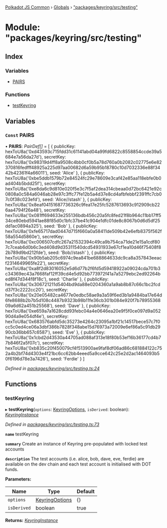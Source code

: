 [Polkadot JS Common](../README.md) › [Globals](../globals.md) › ["packages/keyring/src/testing"](_packages_keyring_src_testing_.md)

# Module: "packages/keyring/src/testing"

## Index

### Variables

* [PAIRS](_packages_keyring_src_testing_.md#const-pairs)

### Functions

* [testKeyring](_packages_keyring_src_testing_.md#testkeyring)

## Variables

### `Const` PAIRS

• **PAIRS**: *PairDef[]* = [
  {
    publicKey: hexToU8a('0xd43593c715fdd31c61141abd04a99fd6822c8558854ccde39a5684e7a56da27d'),
    secretKey: hexToU8a('0x98319d4ff8a9508c4bb0cf0b5a78d760a0b2082c02775e6e82370816fedfff48925a225d97aa00682d6a59b95b18780c10d7032336e88f3442b42361f4a66011'),
    seed: 'Alice'
  },
  {
    publicKey: hexToU8a('0xbe5ddb1579b72e84524fc29e78609e3caf42e85aa118ebfe0b0ad404b5bdd25f'),
    secretKey: hexToU8a('0xe8da6c9d810e020f5e3c7f5af2dea314cbeaa0d72bc6421e92c0808a0c584a6046ab28e97c3ffc77fe12b5a4d37e8cd4afbfebbf2391ffc7cb07c0f38c023efd'),
    seed: 'Alice//stash'
  },
  {
    publicKey: hexToU8a('0x8eaf04151687736326c9fea17e25fc5287613693c912909cb226aa4794f26a48'),
    secretKey: hexToU8a('0x081ff694633e255136bdb456c20a5fc8fed21f8b964c11bb17ff534ce80ebd5941ae88f85d0c1bfc37be41c904e1dfc01de8c8067b0d6d5df25dd1ac0894a325'),
    seed: 'Bob'
  },
  {
    publicKey: hexToU8a('0xfe65717dad0447d715f660a0a58411de509b42e6efb8375f562f58a554d5860e'),
    secretKey: hexToU8a('0xc006507cdfc267a21532394c49ca9b754ca71de21e15a1cdf807c7ceab6d0b6c3ed408d9d35311540dcd54931933e67cf1ea10d46f75408f82b789d9bd212fde'),
    seed: 'Bob//stash'
  },
  {
    publicKey: hexToU8a('0x90b5ab205c6974c9ea841be688864633dc9ca8a357843eeacf2314649965fe22'),
    secretKey: hexToU8a('0xa8f2d83016052e5d6d77b2f6fd5d59418922a09024cda701b3c34369ec43a7668faf12ff39cd4e5d92bb773972f41a7a5279ebc2ed92264bed8f47d344f8f18c'),
    seed: 'Charlie'
  },
  {
    publicKey: hexToU8a('0x306721211d5404bd9da88e0204360a1a9ab8b87c66c1bc2fcdd37f3c2222cc20'),
    secretKey: hexToU8a('0x20e05482ca4677e0edbc58ae9a3a59f6ed3b1a9484ba17e64d6fe8688b2b7b5d108c4487b9323b98b11fe36cb301b084e920f7b7895536809a6d62a451b25568'),
    seed: 'Dave'
  },
  {
    publicKey: hexToU8a('0xe659a7a1628cdd93febc04a4e0646ea20e9f5f0ce097d9a05290d4a9e054df4e'),
    secretKey: hexToU8a('0x683576abfd5dc35273e4264c23095a1bf21c14517bece57c7f0cc5c0ed4ce06a3dbf386b7828f348abe15d76973a72009e6ef86a5c91db2990cb36bb657c6587'),
    seed: 'Eve'
  },
  {
    publicKey: hexToU8a('0x1cbd2d43530a44705ad088af313e18f80b53ef16b36177cd4b77b846f2a5f07c'),
    secretKey: hexToU8a('0xb835c20f450079cf4f513900ae9faf8df06ad86c681884122c752a4b2bf74d4303e4f21bc6cc62bb4eeed5a9cce642c25e2d2ac1464093b50f6196d78e3a7426'),
    seed: 'Ferdie'
  }
]

*Defined in [packages/keyring/src/testing.ts:24](https://github.com/polkadot-js/common/blob/f5acd602/packages/keyring/src/testing.ts#L24)*

## Functions

###  testKeyring

▸ **testKeyring**(`options`: [KeyringOptions](../interfaces/_packages_keyring_src_types_.keyringoptions.md), `isDerived`: boolean): *[KeyringInstance](../interfaces/_packages_keyring_src_types_.keyringinstance.md)*

*Defined in [packages/keyring/src/testing.ts:73](https://github.com/polkadot-js/common/blob/f5acd602/packages/keyring/src/testing.ts#L73)*

**`name`** testKeyring

**`summary`** Create an instance of Keyring pre-populated with locked test accounts

**`description`** The test accounts (i.e. alice, bob, dave, eve, ferdie)
are available on the dev chain and each test account is initialised with DOT funds.

**Parameters:**

Name | Type | Default |
------ | ------ | ------ |
`options` | [KeyringOptions](../interfaces/_packages_keyring_src_types_.keyringoptions.md) | {} |
`isDerived` | boolean | true |

**Returns:** *[KeyringInstance](../interfaces/_packages_keyring_src_types_.keyringinstance.md)*
